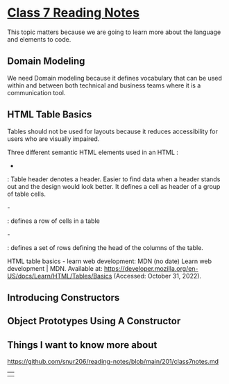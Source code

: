 # [Class 7 Reading Notes](https://github.com/snur206/reading-notes/blob/main/201/class7notes.md)

This topic matters because we are going to learn more about  the language and elements to code.

## Domain Modeling

We need Domain modeling because it defines vocabulary that can be used within and between both technical and business teams where it is a communication tool.


## HTML Table Basics

Tables should not be used for layouts because it reduces accessibility for users who are visually impaired.

Three different semantic HTML elements used in an HTML <table>:
  
  - <th> </th>: Table header denotes a header. Easier to find data when a header stands out and the design would look better. It defines a cell as header of a group of table cells.
  
  -<tr> </tr>: defines a row of cells in a table
  
  -<thead> </thead>: defines a set of rows defining the head of the columns of the table.
  
HTML table basics - learn web development: MDN (no date) Learn web development | MDN. Available at: https://developer.mozilla.org/en-US/docs/Learn/HTML/Tables/Basics (Accessed: October 31, 2022). 

## Introducing Constructors





## Object Prototypes Using A Constructor






## Things I want to know more about


https://github.com/snur206/reading-notes/blob/main/201/class7notes.md 
